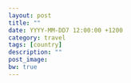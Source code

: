 ```yaml
---
layout: post
title: ""
date: YYYY-MM-DD7 12:00:00 +1200
category: travel
tags: [country]
description: ""
post_image:
bw: true
---
```


